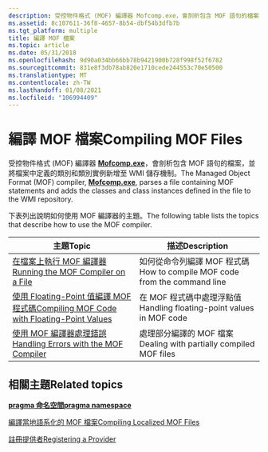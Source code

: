 ```yaml
---
description: 受控物件格式 (MOF) 編譯器 Mofcomp.exe，會剖析包含 MOF 語句的檔案，並將檔案中定義的類別和類別實例新增至 WMI 儲存機制。
ms.assetid: 8c107611-36f8-4657-8b54-dbf54b3dfb7b
ms.tgt_platform: multiple
title: 編譯 MOF 檔案
ms.topic: article
ms.date: 05/31/2018
ms.openlocfilehash: 9d90a034bb66bb78b9421900b728f998f52f6782
ms.sourcegitcommit: 831e8f3db78ab820e1710cede244553c70e50500
ms.translationtype: MT
ms.contentlocale: zh-TW
ms.lasthandoff: 01/08/2021
ms.locfileid: "106994409"
---
```

# <a name="compiling-mof-files"></a><span data-ttu-id="158c1-103">編譯 MOF 檔案</span><span class="sxs-lookup"><span data-stu-id="158c1-103">Compiling MOF Files</span></span>

<span data-ttu-id="158c1-104">受控物件格式 (MOF) 編譯器 [**Mofcomp.exe**](mofcomp.md)，會剖析包含 MOF 語句的檔案，並將檔案中定義的類別和類別實例新增至 WMI 儲存機制。</span><span class="sxs-lookup"><span data-stu-id="158c1-104">The Managed Object Format (MOF) compiler, [**Mofcomp.exe**](mofcomp.md), parses a file containing MOF statements and adds the classes and class instances defined in the file to the WMI repository.</span></span>

<span data-ttu-id="158c1-105">下表列出說明如何使用 MOF 編譯器的主題。</span><span class="sxs-lookup"><span data-stu-id="158c1-105">The following table lists the topics that describe how to use the MOF compiler.</span></span>



| <span data-ttu-id="158c1-106">主題</span><span class="sxs-lookup"><span data-stu-id="158c1-106">Topic</span></span>                                                                                              | <span data-ttu-id="158c1-107">描述</span><span class="sxs-lookup"><span data-stu-id="158c1-107">Description</span></span>                                   |
|----------------------------------------------------------------------------------------------------|-----------------------------------------------|
| [<span data-ttu-id="158c1-108">在檔案上執行 MOF 編譯器</span><span class="sxs-lookup"><span data-stu-id="158c1-108">Running the MOF Compiler on a File</span></span>](running-the-mof-compiler-on-a-file.md)                       | <span data-ttu-id="158c1-109">如何從命令列編譯 MOF 程式碼</span><span class="sxs-lookup"><span data-stu-id="158c1-109">How to compile MOF code from the command line</span></span> |
| [<span data-ttu-id="158c1-110">使用 Floating-Point 值編譯 MOF 程式碼</span><span class="sxs-lookup"><span data-stu-id="158c1-110">Compiling MOF Code with Floating-Point Values</span></span>](compiling-mof-code-with-floating-point-values.md) | <span data-ttu-id="158c1-111">在 MOF 程式碼中處理浮點值</span><span class="sxs-lookup"><span data-stu-id="158c1-111">Handling floating-point values in MOF code</span></span>    |
| [<span data-ttu-id="158c1-112">使用 MOF 編譯器處理錯誤</span><span class="sxs-lookup"><span data-stu-id="158c1-112">Handling Errors with the MOF Compiler</span></span>](handling-errors-with-the-mof-compiler.md)                 | <span data-ttu-id="158c1-113">處理部分編譯的 MOF 檔案</span><span class="sxs-lookup"><span data-stu-id="158c1-113">Dealing with partially compiled MOF files</span></span>     |



 

## <a name="related-topics"></a><span data-ttu-id="158c1-114">相關主題</span><span class="sxs-lookup"><span data-stu-id="158c1-114">Related topics</span></span>

<dl> <dt>

[<span data-ttu-id="158c1-115">**pragma 命名空間**</span><span class="sxs-lookup"><span data-stu-id="158c1-115">**pragma namespace**</span></span>](pragma-namespace.md)
</dt> <dt>

[<span data-ttu-id="158c1-116">編譯當地語系化的 MOF 檔案</span><span class="sxs-lookup"><span data-stu-id="158c1-116">Compiling Localized MOF Files</span></span>](compiling-localized-mof-files.md)
</dt> <dt>

[<span data-ttu-id="158c1-117">註冊提供者</span><span class="sxs-lookup"><span data-stu-id="158c1-117">Registering a Provider</span></span>](registering-a-provider.md)
</dt> </dl>

 

 




